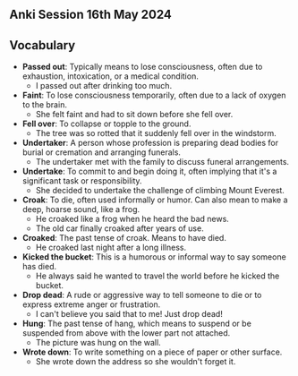## Anki Session 16th May 2024

## Vocabulary

- **Passed out**: Typically means to lose consciousness, often due to exhaustion, intoxication, or a medical condition.
  - I passed out after drinking too much.
- **Faint**: To lose consciousness temporarily, often due to a lack of oxygen to the brain.
  - She felt faint and had to sit down before she fell over.
- **Fell over**: To collapse or topple to the ground.
  - The tree was so rotted that it suddenly fell over in the windstorm.
- **Undertaker**: A person whose profession is preparing dead bodies for burial or cremation and arranging funerals.
  - The undertaker met with the family to discuss funeral arrangements.
- **Undertake**: To commit to and begin doing it, often implying that it's a significant task or responsibility.
  - She decided to undertake the challenge of climbing Mount Everest.
- **Croak**: To die, often used informally or humor. Can also mean to make a deep, hoarse sound, like a frog.
  - He croaked like a frog when he heard the bad news.
  - The old car finally croaked after years of use.
- **Croaked**: The past tense of croak. Means to have died.
  - He croaked last night after a long illness.
- **Kicked the bucket**: This is a humorous or informal way to say someone has died.
  - He always said he wanted to travel the world before he kicked the bucket.
- **Drop dead**: A rude or aggressive way to tell someone to die or to express extreme anger or frustration.
  - I can't believe you said that to me! Just drop dead!
- **Hung**: The past tense of hang, which means to suspend or be suspended from above with the lower part not attached.
  - The picture was hung on the wall.
- **Wrote down**: To write something on a piece of paper or other surface.
  - She wrote down the address so she wouldn't forget it.
